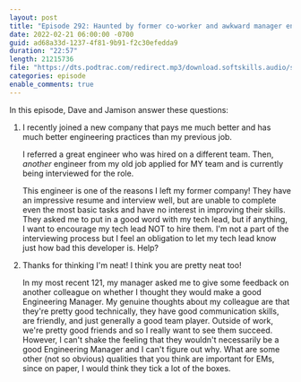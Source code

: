 ```yaml
---
layout: post
title: "Episode 292: Haunted by former co-worker and awkward manager endorsement"
date: 2022-02-21 06:00:00 -0700
guid: ad68a33d-1237-4f81-9b91-f2c30efedda9
duration: "22:57"
length: 21215736
file: "https://dts.podtrac.com/redirect.mp3/download.softskills.audio/sse-292.mp3"
categories: episode
enable_comments: true
---
```


In this episode, Dave and Jamison answer these questions:

1. I recently joined a new company that pays me much better and has much better engineering practices than my previous job.
   
   I referred a great engineer who was hired on a different team. Then, _another_ engineer from my old job applied for MY team and is currently being interviewed for the role.
   
   This engineer is one of the reasons I left my former company! They have an impressive resume and interview well, but are unable to complete even the most basic tasks and have no interest in improving their skills. They asked me to put in a good word with my tech lead, but if anything, I want to encourage my tech lead NOT to hire them. I'm not a part of the interviewing process but I feel an obligation to let my tech lead know just how bad this developer is. Help?

2. Thanks for thinking I'm neat! I think you are pretty neat too!
   
   In my most recent 121, my manager asked me to give some feedback on another colleague on whether I thought they would make a good Engineering Manager. My genuine thoughts about my colleague are that they're pretty good technically, they have good communication skills, are friendly, and just generally a good team player. Outside of work, we're pretty good friends and so I really want to see them succeed. However, I can't shake the feeling that they wouldn't necessarily be a good Engineering Manager and I can't figure out why. What are some other (not so obvious) qualities that you think are important for EMs, since on paper, I would think they tick a lot of the boxes.
